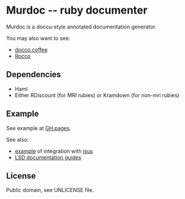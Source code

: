 Murdoc -- ruby documenter
==============================

Murdoc is a doccu-style annotated documentation generator.

You may also want to see:

* [docco.coffee](http://jashkenas.github.com/docco/)
* [Rocco](http://rtomayko.github.com/rocco/)

Dependencies
------------

* Haml
* Either RDiscount (for MRI rubies) or Kramdown (for non-mri rubies)

Example
-------

See example at [GH.pages](http://jsus.github.com/murdoc).

See also:
* [example](http://jsus.github.com/murdoc/docs) of integration with [jsus](http://github.com/jsus/jsus)
* [LSD documentation guides](https://github.com/lovelyscalabledrawings/lsd-guides/tree/gh-pages/grid)

License
-------

Public domain, see UNLICENSE file.
